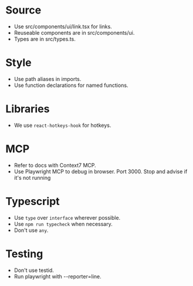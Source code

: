 # Source

- Use src/components/ui/link.tsx for links.
- Reuseable components are in src/components/ui.
- Types are in src/types.ts.

# Style

- Use path aliases in imports.
- Use function declarations for named functions.

# Libraries

- We use `react-hotkeys-hook` for hotkeys.

# MCP

- Refer to docs with Context7 MCP.
- Use Playwright MCP to debug in browser. Port 3000. Stop and advise if it's not running

# Typescript

- Use `type` over `interface` wherever possible.
- Use `npm run typecheck` when necessary.
- Don't use `any`.

# Testing

- Don't use testid.
- Run playwright with --reporter=line.
